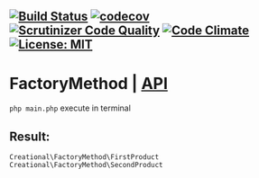 [![Build Status](https://travis-ci.org/Jagepard/PhpDesignPatterns-FactoryMethod.svg?branch=master)](https://travis-ci.org/Jagepard/PhpDesignPatterns-FactoryMethod)
[![codecov](https://codecov.io/gh/Jagepard/PhpDesignPatterns-FactoryMethod/branch/master/graph/badge.svg)](https://codecov.io/gh/Jagepard/PhpDesignPatterns-FactoryMethod)
[![Scrutinizer Code Quality](https://scrutinizer-ci.com/g/Jagepard/PhpDesignPatterns-FactoryMethod/badges/quality-score.png?b=master)](https://scrutinizer-ci.com/g/Jagepard/PhpDesignPatterns-FactoryMethod/?branch=master)
[![Code Climate](https://codeclimate.com/github/Jagepard/PhpDesignPatterns-FactoryMethod/badges/gpa.svg)](https://codeclimate.com/github/Jagepard/PhpDesignPatterns-FactoryMethod)
[![License: MIT](https://img.shields.io/badge/license-MIT-498e7f.svg)](https://mit-license.org/)
-----

# FactoryMethod | [API](https://github.com/Jagepard/PhpDesignPatterns-FactoryMethod/blob/master/docs.md "Documentation API")
```php main.php``` execute in terminal

## Result:
```
Creational\FactoryMethod\FirstProduct
Creational\FactoryMethod\SecondProduct
```
